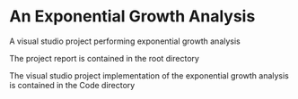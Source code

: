 # An Exponential Growth Analysis
A visual studio project performing exponential growth analysis

The project report is contained in the root directory

The visual studio project implementation of the exponential growth analysis is contained in the Code directory
